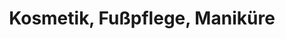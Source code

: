 ---
title: "Kosmetik, Fußpflege, Maniküre"
url: /bochum/kosmetik-fusspflege-manikuere/
shop: Kosmetik
---